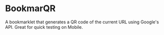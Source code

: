 BookmarQR
=========

A bookmarklet that generates a QR code of the current URL using Google's API. Great for quick testing on Mobile.
